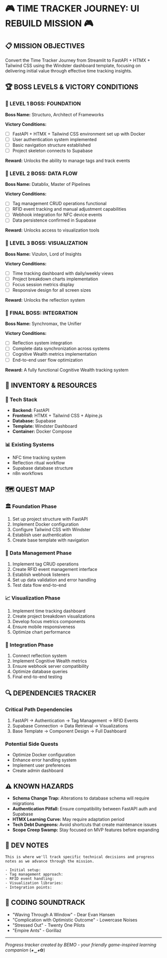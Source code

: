 # 🎮 TIME TRACKER JOURNEY: UI REBUILD MISSION 🎮

## 📋 MISSION OBJECTIVES

Convert the Time Tracker Journey from Streamlit to FastAPI + HTMX + Tailwind CSS using the Windster dashboard template, focusing on delivering initial value through effective time tracking insights.

## 🏆 BOSS LEVELS & VICTORY CONDITIONS

### 🔰 LEVEL 1 BOSS: FOUNDATION
**Boss Name:** Structuro, Architect of Frameworks

**Victory Conditions:**
- [ ] FastAPI + HTMX + Tailwind CSS environment set up with Docker
- [ ] User authentication system implemented
- [ ] Basic navigation structure established
- [ ] Project skeleton connects to Supabase

**Reward:** Unlocks the ability to manage tags and track events

### 🔰 LEVEL 2 BOSS: DATA FLOW
**Boss Name:** Datablix, Master of Pipelines

**Victory Conditions:**
- [ ] Tag management CRUD operations functional
- [ ] RFID event tracking and manual adjustment capabilities
- [ ] Webhook integration for NFC device events
- [ ] Data persistence confirmed in Supabase

**Reward:** Unlocks access to visualization tools

### 🔰 LEVEL 3 BOSS: VISUALIZATION
**Boss Name:** Vizulon, Lord of Insights

**Victory Conditions:**
- [ ] Time tracking dashboard with daily/weekly views
- [ ] Project breakdown charts implementation
- [ ] Focus session metrics display
- [ ] Responsive design for all screen sizes

**Reward:** Unlocks the reflection system

### 🔰 FINAL BOSS: INTEGRATION
**Boss Name:** Synchromax, the Unifier

**Victory Conditions:**
- [ ] Reflection system integration
- [ ] Complete data synchronization across systems
- [ ] Cognitive Wealth metrics implementation
- [ ] End-to-end user flow optimization

**Reward:** A fully functional Cognitive Wealth tracking system

## 🧰 INVENTORY & RESOURCES

### 🔧 Tech Stack
- **Backend:** FastAPI
- **Frontend:** HTMX + Tailwind CSS + Alpine.js
- **Database:** Supabase
- **Template:** Windster Dashboard
- **Container:** Docker Compose

### 📊 Existing Systems
- NFC time tracking system
- Reflection ritual workflow
- Supabase database structure
- n8n workflows

## 🗺️ QUEST MAP

### 🏛️ Foundation Phase
1. Set up project structure with FastAPI
2. Implement Docker configuration
3. Configure Tailwind CSS with Windster
4. Establish user authentication
5. Create base template with navigation

### 🔄 Data Management Phase
1. Implement tag CRUD operations
2. Create RFID event management interface
3. Establish webhook listeners
4. Set up data validation and error handling
5. Test data flow end-to-end

### 📈 Visualization Phase
1. Implement time tracking dashboard
2. Create project breakdown visualizations
3. Develop focus metrics components
4. Ensure mobile responsiveness
5. Optimize chart performance

### 🔗 Integration Phase
1. Connect reflection system
2. Implement Cognitive Wealth metrics
3. Ensure webhook server compatibility
4. Optimize database queries
5. Final end-to-end testing

## 🔍 DEPENDENCIES TRACKER

### Critical Path Dependencies
1. FastAPI → Authentication → Tag Management → RFID Events
2. Supabase Connection → Data Retrieval → Visualizations
3. Base Template → Component Design → Full Dashboard

### Potential Side Quests
- Optimize Docker configuration
- Enhance error handling system
- Implement user preferences
- Create admin dashboard

## ⚠️ KNOWN HAZARDS

- **Schema Change Trap:** Alterations to database schema will require migrations
- **Authentication Pitfall:** Ensure compatibility between FastAPI auth and Supabase
- **HTMX Learning Curve:** May require adaptation period
- **Tech Debt Dungeons:** Avoid shortcuts that create maintenance issues
- **Scope Creep Swamp:** Stay focused on MVP features before expanding

## 📝 DEV NOTES

```
This is where we'll track specific technical decisions and progress notes as we advance through the mission.

- Initial setup:
- Tag management approach:
- RFID event handling:
- Visualization libraries:
- Integration points:
```

## 🎵 CODING SOUNDTRACK

- "Waving Through A Window" - Dear Evan Hansen
- "Complication with Optimistic Outcome" - Lowercase Noises
- "Stressed Out" - Twenty One Pilots
- "Empire Ants" - Gorillaz

---

*Progress tracker created by BEMO - your friendly game-inspired learning companion* (◕‿◕✿)
